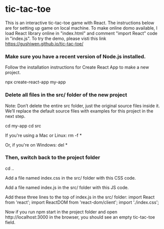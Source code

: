 # tic-tac-toe

This is an interactive tic-tac-toe game with React. The instructions below are for setting up game on local machine.
To make online domo available, I load React library online in "index.html" and comment "import React" code in "index.js".
To try the demo, please visti this link https://gushiwen.github.io/tic-tac-toe/


### Make sure you have a recent version of Node.js installed.
Follow the installation instructions for Create React App to make a new project.

npx create-react-app my-app

### Delete all files in the src/ folder of the new project
Note: Don’t delete the entire src folder, just the original source files inside it. We’ll replace the default source files with examples for this project in the next step.

cd my-app
cd src

If you're using a Mac or Linux:
rm -f *

Or, if you're on Windows:
del *

### Then, switch back to the project folder
cd ..

Add a file named index.css in the src/ folder with this CSS code.

Add a file named index.js in the src/ folder with this JS code.

Add these three lines to the top of index.js in the src/ folder:
import React from 'react';
import ReactDOM from 'react-dom/client';
import './index.css';

Now if you run 
npm start 
in the project folder 
and open http://localhost:3000 in the browser, 
you should see an empty tic-tac-toe field.
